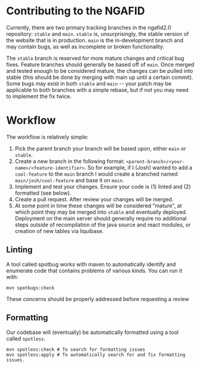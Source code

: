 # Contributing to the NGAFID

Currently, there are two primary tracking branches in the ngafid2.0 repository: `stable` and `main`.
`stable` is, unsurprisingly, the stable version of the website that is in production. `main` is the in-development
branch and may contain bugs, as well as incomplete or broken functionality.

The `stable` branch is reserved for more mature changes and critical bug fixes.
Feature branches should generally be based off of `main`. Once merged and tested enough to be considered mature, the
changes can be pulled into stable (this should be done by merging with main up until a certain commit).
Some bugs may exist in both `stable` and `main` -- your patch may be applicable to both branches with a simple rebase,
but if not you may need to implement the fix twice.

# Workflow

The workflow is relatively simple:

1. Pick the parent branch your branch will be based upon, either `main` or `stable`.
2. Create a new branch in the following format: `<parent-branch>/<your-name>/<feature-identifier>`. So for example, if
   I (Josh) wanted to add a `cool-feature` to the `main` branch I would create a branched named `main/josh/cool-feature`
   and base it on `main`.
3. Implement and test your changes. Ensure your code is (1) linted and (2) formatted (see below).
4. Create a pull request. After review your changes will be merged.
5. At some point in time these changes will be considered "mature", at which point they may be merged into `stable` and
   eventually deployed. Deployment on the main server should generally require no additional steps outside of
   recompilation of the java
   source and react modules, or creation of new tables via liquibase.

## Linting

A tool called spotbug works with maven to automatically identify and enumerate code that contains problems of various
kinds. You can run it with:

```
mvn spotbugs:check
```

These concerns should be properly addressed before requesting a review

## Formatting

Our codebase will (eventually) be automatically formatted using a tool called `spotless`.

```angular2html
mvn spotless:check # To search for formatting issues
mvn spotless:apply # To automatically search for and fix formatting issues.
```